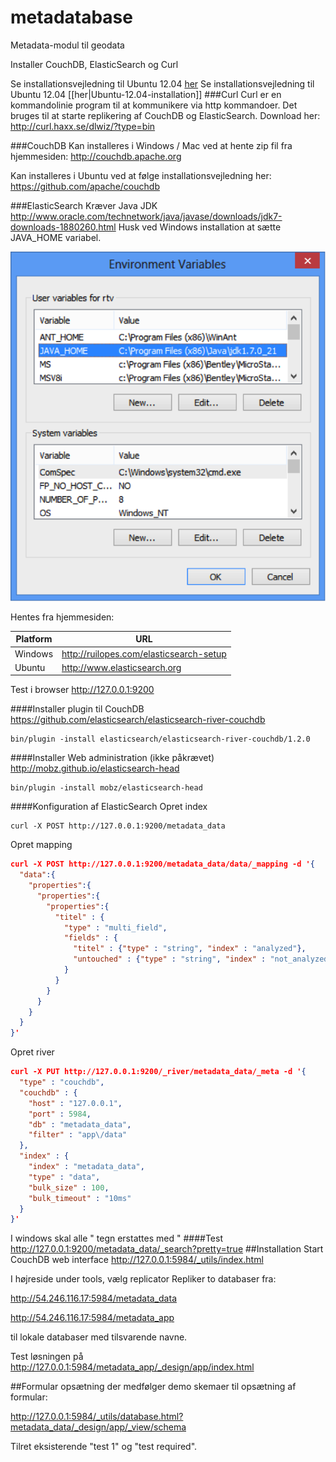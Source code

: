 metadatabase
============

Metadata-modul til geodata

Installer CouchDB, ElasticSearch og Curl

Se installationsvejledning til Ubuntu 12.04 [her](https://github.com/kosgis/metadatabase/wiki/Ubuntu-12.04-installation)
Se installationsvejledning til Ubuntu 12.04 [[her|Ubuntu-12.04-installation]]
###Curl
Curl er en kommandolinie program til at kommunikere via http kommandoer. Det bruges til at starte replikering af CouchDB og ElasticSearch.
Download her: http://curl.haxx.se/dlwiz/?type=bin

###CouchDB
Kan installeres i Windows / Mac ved at hente zip fil fra hjemmesiden:
http://couchdb.apache.org

Kan installeres i Ubuntu ved at følge installationsvejledning her:
https://github.com/apache/couchdb

###ElasticSearch
Kræver Java JDK
http://www.oracle.com/technetwork/java/javase/downloads/jdk7-downloads-1880260.html
Husk ved Windows installation at sætte JAVA_HOME variabel.

![Alt text](/billeder/elasticsearch.png)

Hentes fra hjemmesiden:

Platform | URL
---|---
Windows | http://ruilopes.com/elasticsearch-setup
Ubuntu | http://www.elasticsearch.org

Test i browser http://127.0.0.1:9200

####Installer plugin til CouchDB
https://github.com/elasticsearch/elasticsearch-river-couchdb

    bin/plugin -install elasticsearch/elasticsearch-river-couchdb/1.2.0
    
####Installer Web administration (ikke påkrævet)    
http://mobz.github.io/elasticsearch-head

    bin/plugin -install mobz/elasticsearch-head

####Konfiguration af ElasticSearch
Opret index 

    curl -X POST http://127.0.0.1:9200/metadata_data

Opret  mapping
```json
curl -X POST http://127.0.0.1:9200/metadata_data/data/_mapping -d '{
  "data":{
    "properties":{
      "properties":{
	    "properties":{
          "titel" : {
            "type" : "multi_field",
            "fields" : {
              "titel" : {"type" : "string", "index" : "analyzed"},
              "untouched" : {"type" : "string", "index" : "not_analyzed"}
            }
          }
        }
      }
    }
  }
}'
```
Opret river
```json
curl -X PUT http://127.0.0.1:9200/_river/metadata_data/_meta -d '{ 
  "type" : "couchdb", 
  "couchdb" : { 
    "host" : "127.0.0.1",
    "port" : 5984,
    "db" : "metadata_data",
    "filter" : "app\/data" 
  },
  "index" : { 
    "index" : "metadata_data",
    "type" : "data",
    "bulk_size" : 100,
    "bulk_timeout" : "10ms" 
  }
}'
```
I windows skal alle " tegn erstattes med \"
####Test
http://127.0.0.1:9200/metadata_data/_search?pretty=true
##Installation
Start CouchDB web interface
http://127.0.0.1:5984/_utils/index.html

I højreside under tools, vælg replicator
Repliker to databaser fra:

http://54.246.116.17:5984/metadata_data

http://54.246.116.17:5984/metadata_app

til lokale databaser med tilsvarende navne.

Test løsningen på http://127.0.0.1:5984/metadata_app/_design/app/index.html

##Formular opsætning
der medfølger demo skemaer til opsætning af formular:

http://127.0.0.1:5984/_utils/database.html?metadata_data/_design/app/_view/schema

Tilret eksisterende "test 1" og "test required".
